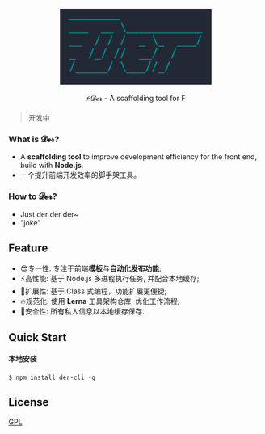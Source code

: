 <p align="center">
	<img width='300px' src='./logo.png' alt='der'/>
</p>

<p align="center">⚡𝓓𝓮𝓻 - A scaffolding tool for F</p>

> 开发中

### What is 𝓓𝓮𝓻?

- A **scaffolding tool** to improve development efficiency for the front end, build with **Node.js**.
- 一个提升前端开发效率的脚手架工具。

### How to 𝓓𝓮𝓻? 

- Just der der der~
- "joke"

## Feature

- 😎专一性: 专注于前端**模板**与**自动化发布功能**;
- ⚡高性能: 基于 Node.js 多进程执行任务, 并配合本地缓存;
- 🔨扩展性: 基于 Class 式编程，功能扩展更便捷;
- 🔥规范化: 使用 **Lerna** 工具架构仓库, 优化工作流程;
- 🔰安全性: 所有私人信息以本地缓存保存.



## Quick Start

#### 本地安装

```shell
$ npm install der-cli -g
```







## License

[GPL](LICENSE)
